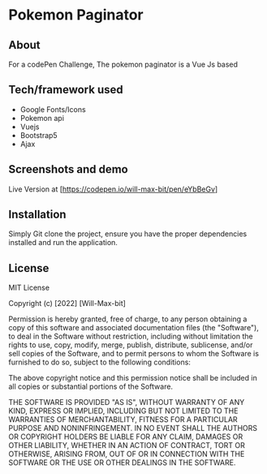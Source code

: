 # Pokemon Paginator

## About
<p>For a codePen Challenge, The pokemon paginator is a Vue Js based</p>

## Tech/framework used
<ul>
<li>Google Fonts/Icons</li>
<li>Pokemon api</li>
<li>Vuejs</li>
<li>Bootstrap5</li>
<li>Ajax</li>
</ul>


## Screenshots and demo
Live Version at [https://codepen.io/will-max-bit/pen/eYbBeGv]

## Installation
Simply Git clone the project, ensure you have the proper dependencies installed and run the application.

## License

MIT License

Copyright (c) [2022] [Will-Max-bit]

Permission is hereby granted, free of charge, to any person obtaining a copy
of this software and associated documentation files (the "Software"), to deal
in the Software without restriction, including without limitation the rights
to use, copy, modify, merge, publish, distribute, sublicense, and/or sell
copies of the Software, and to permit persons to whom the Software is
furnished to do so, subject to the following conditions:

The above copyright notice and this permission notice shall be included in all
copies or substantial portions of the Software.

THE SOFTWARE IS PROVIDED "AS IS", WITHOUT WARRANTY OF ANY KIND, EXPRESS OR
IMPLIED, INCLUDING BUT NOT LIMITED TO THE WARRANTIES OF MERCHANTABILITY,
FITNESS FOR A PARTICULAR PURPOSE AND NONINFRINGEMENT. IN NO EVENT SHALL THE
AUTHORS OR COPYRIGHT HOLDERS BE LIABLE FOR ANY CLAIM, DAMAGES OR OTHER
LIABILITY, WHETHER IN AN ACTION OF CONTRACT, TORT OR OTHERWISE, ARISING FROM,
OUT OF OR IN CONNECTION WITH THE SOFTWARE OR THE USE OR OTHER DEALINGS IN THE
SOFTWARE.
